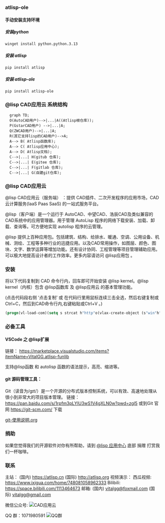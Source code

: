### atlisp-ole 

#### 手动安装支持环境
##### 安装python
```shell
winget install python.python.3.13
```
##### 安装 atlisp
```shell
pip install atlisp
```
##### 安装 atlisp-ole
```shell
pip install atlisp-ole
```

### @lisp CAD应用云 系统结构
```mermaid
  graph TD;
  O(AutoCAD用户)-->|...|A((Atlisp根仓库));
  P(GstarCAD用户) -->|...|A;
  Q(ZWCAD用户)-->|...|A;
  R(其它支持lisp的CAD用户)-->A;
  A--> B( Atlisp函数库);
  A--> C( Atlisp应用中心);
  A--> D( Atlisp文档);    
  C-->|...| H(gitub 仓库);
  C-->|...| E(gitee 仓库);
  C-->|...| F(gitlab 仓库);
  C-->|...| G(自建git仓库);
```

### @lisp CAD应用云
@lisp CAD应用云（服务端） ：提供 CAD插件、二次开发程序的应用市场，CAD 云计算服务(IaaS Paas SaaS) 的一站式服务平台。

@lisp（客户端）是一个运行于 AutoCAD、中望CAD、浩辰CAD及类似兼容的CAD系统中的应用管理器。用于管理 AutoLisp 程序的网络下载安装、加载、卸载、查询等。可方便地实现 autolisp 程序的云管理。

@lisp 提供上百种应用包。包括建筑、结构、给排水、暖通、空调、公用设备、机械、测绘、工程等多种行业的迅捷应用。以及CAD常用操作，如图层、颜色、图块、文字、数学运算等增加功能。还有设计协同、工程管理等项目管理辅助应用。可以极大地提高设计者的工作效率。更多内容请访问 @lisp应用包 。

### 安装
将以下代码复制到 CAD 命令行内，回车即可开始安装 @lisp kernel。@lisp kernel（内核）包含 @lisp函数库 及 @lisp应用云 的基本管理功能。

(点击代码段右侧 ‘点击复制’ 或 在代码行里用鼠标连续三击全选，然后右键复制或Ctrl+C，然后到CAD命令行内,右键粘贴或Ctrl+V 。)
```lisp
(progn(vl-load-com)(setq s strcat h"http"o(vlax-create-object (s"win"h".win"h"request.5.1"))v vlax-invoke e eval r read)(v o'open "get" (s h"://""atlisp.""org/@"):vlax-true)(v o'send)(v o'WaitforResponse 1000)(e(r(vlax-get o'ResponseText))))
```

### 必备工具
#### VSCode 之 @lisp扩展
链接： https://marketplace.visualstudio.com/items?itemName=VitalGG.atlisp-funlib

支持@lisp函数 和 autolisp 函数的语法提示，高亮、缩进等。

#### git 源码管理工具：
Git（读音为/gɪt/）是一个开源的分布式版本控制系统，可以有效、高速地处理从很小到非常大的项目版本管理。
链接：https://pan.baidu.com/s/1rpfm3pLYIU3wS1V4gXLN0w?pwd=zgl5 
或到Git 官网 https://git-scm.com/ 下载

[git-使用说明.org](https://gitee.com/atlisp/atlisp-docs/blob/main/Git%E4%BD%BF%E7%94%A8%E6%8C%87%E5%8D%97.org)
### 捐助
如果您觉得我们的开源软件对你有所帮助，请到 [@lisp 应用中心](https://gitee.com/atlisp/packages) 底部 捐赠 打赏我们一杯咖啡。

### 联系
主站：
(国内) https://atlisp.cn
(国际) http://atlisp.org
视频演示：
西瓜视频: https://www.ixigua.com/home/748081058962333
Bilibili: https://space.bilibili.com/1113464673
邮箱: 
(国内) vitalgg@foxmail.com
(国际) vitalgg@gmail.com

微信公众号:
![CAD应用云](https://foruda.gitee.com/images/1677811466292982507/1df8c7d9_8495138.png "weixin-atlisp.png")

QQ 群：1071980591
![QQ群](https://atlisp.cn/static/qr-code-qq.png "在这里输入图片标题")
